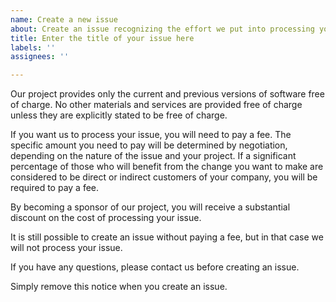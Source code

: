 ```yaml
---
name: Create a new issue
about: Create an issue recognizing the effort we put into processing your issue
title: Enter the title of your issue here
labels: ''
assignees: ''

---
```


Our project provides only the current and previous versions of
software free of charge. No other materials and services are provided
free of charge unless they are explicitly stated to be free of
charge.

If you want us to process your issue, you will need to pay a fee. The
specific amount you need to pay will be determined by negotiation,
depending on the nature of the issue and your project. If a
significant percentage of those who will benefit from the change you
want to make are considered to be direct or indirect customers of your
company, you will be required to pay a fee.

By becoming a sponsor of our project, you will receive a substantial
discount on the cost of processing your issue.

It is still possible to create an issue without paying a fee, but in
that case we will not process your issue.

If you have any questions, please contact us before creating an issue.

Simply remove this notice when you create an issue.
